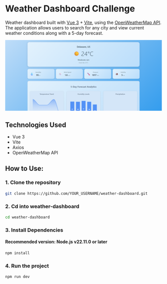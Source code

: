# Weather Dashboard Challenge

Weather dashboard built with [Vue 3](https://vuejs.org/) + [Vite](https://vitejs.dev/), using the [OpenWeatherMap API](https://openweathermap.org/api). The application allows users to search for any city and view current weather conditions along with a 5-day forecast.

![Preview Screenshot](./weather-dashboard/src/assets/preview.png)

## Technologies Used

- Vue 3
- Vite
- Axios
- OpenWeatherMap API

## How to Use:

### 1. Clone the repository

```bash
git clone https://github.com/YOUR_USERNAME/weather-dashboard.git
```

### 2. Cd into weather-dashboard

```bash
cd weather-dashboard
```

### 3. Install Dependencies
#### Recommended version: Node.js v22.11.0 or later
```bash
npm install
```

### 4. Run the project

```bash
npm run dev
```
